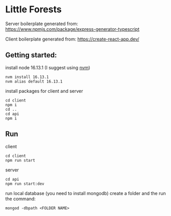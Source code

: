 # Little Forests


Server boilerplate generated from: https://www.npmjs.com/package/express-generator-typescript

Client boilerplate generated from: https://create-react-app.dev/

## Getting started:

install node 16.13.1 (I suggest using [nvm](https://github.com/nvm-sh/nvm))
```
nvm install 16.13.1
nvm alias default 16.13.1
```

install packages for client and server
```
cd client
npm i
cd ..
cd api
npm i
```
## Run
client
```
cd client
npm run start   
```
server
```
cd api
npm run start:dev
```
run local database (you need to install mongodb)
create a folder and the run the command: 
```
mongod -dbpath <FOLDER NAME>
```
